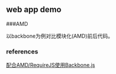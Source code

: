 ## web app demo 

###AMD

以backbone为例对比模块化(AMD)前后代码。


### references

[配合AMD/RequireJS使用Backbone.js](http://xiaocong.github.io/blog/2012/05/16/use-amd-and-backbone-together/)